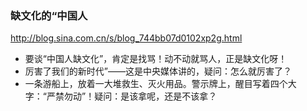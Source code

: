 ### 缺文化的“中国人
http://blog.sina.com.cn/s/blog_744bb07d0102xp2g.html
- 要谈“中国人缺文化”，肯定是找骂！动不动就骂人，正是缺文化呀！
- 厉害了我们的新时代”——这是中央媒体讲的，疑问：怎么就厉害了？
- 一条游船上，放着一大堆救生、灭火用品。警示牌上，醒目写着四个大字：“严禁勿动”！疑问：是该拿呢，还是不该拿？
